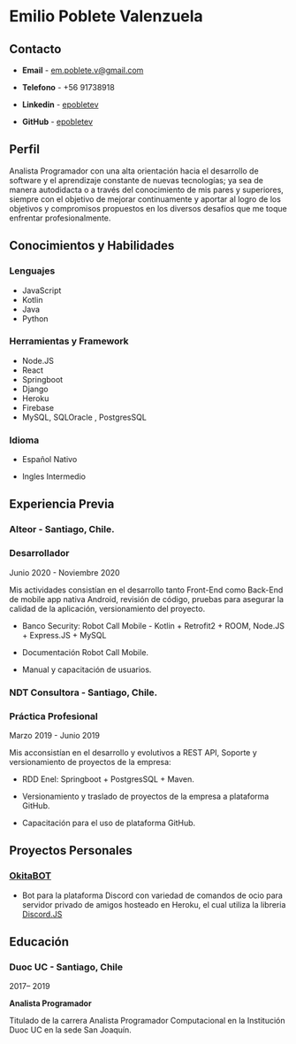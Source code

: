 # Emilio Poblete Valenzuela
## Contacto

- **Email**     - em.poblete.v@gmail.com

- **Telefono**  - +56 91738918

- **Linkedin**  - [epobletev](https://www.linkedin.com/in/epobletev/ "epobletev")

- **GitHub**    - [epobletev](https://github.com/epobletev "epobletev")

## Perfil
Analista Programador con una alta orientación hacia el desarrollo de software  y el aprendizaje constante de nuevas tecnologías; ya sea de manera autodidacta o a través del conocimiento de mis pares y superiores, siempre con el objetivo de mejorar continuamente y aportar al logro de los objetivos y compromisos propuestos en los diversos desafíos que me toque enfrentar profesionalmente.


## Conocimientos y Habilidades
### Lenguajes
   - JavaScript
   - Kotlin
   - Java
   - Python
### Herramientas y Framework
   - Node.JS
   - React
   - Springboot
   - Django
   - Heroku
   - Firebase
   - MySQL, SQLOracle , PostgresSQL
### Idioma
   - Español Nativo
   
   - Ingles Intermedio
## Experiencia Previa

### Alteor - Santiago, Chile.
  
### Desarrollador 
  
   Junio 2020 - Noviembre 2020
   
Mis actividades consistían en el desarrollo tanto Front-End como Back-End de mobile app nativa Android, revisión de código, pruebas para asegurar la calidad de la aplicación, versionamiento del proyecto.
	
- Banco Security: Robot Call Mobile - Kotlin + Retrofit2 + ROOM, Node.JS + Express.JS + MySQL
	
- Documentación Robot Call Mobile.
	
- Manual y capacitación de usuarios.

### NDT Consultora - Santiago, Chile.

### Práctica Profesional
 
  Marzo 2019 - Junio 2019
  
Mis acconsistían en el desarrollo y  evolutivos a REST API, Soporte y versionamiento de proyectos de la empresa:

   - RDD Enel: Springboot + PostgresSQL + Maven.
   
   
   - Versionamiento y traslado de proyectos de la empresa a plataforma GitHub.
   
   - Capacitación para el uso de plataforma GitHub.

## Proyectos Personales

### [OkitaBOT](https://github.com/epobletev/OkitaBOT "OkitaBot")
  - Bot para la plataforma Discord con variedad de comandos de ocio para servidor privado de amigos hosteado en Heroku, el cual utiliza la libreria [Discord.JS](https://discord.js.org/#/) 


## Educación

### Duoc UC - Santiago, Chile
 2017– 2019
 
**Analista Programador**

Titulado de la carrera Analista Programador Computacional en la Institución Duoc UC en la sede San Joaquín.
